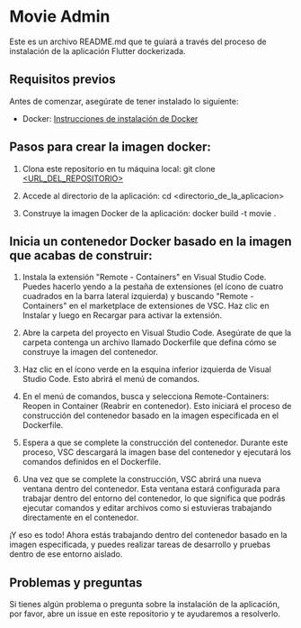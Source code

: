 # Movie Admin

Este es un archivo README.md que te guiará a través del proceso de instalación de la aplicación Flutter dockerizada.

## Requisitos previos

Antes de comenzar, asegúrate de tener instalado lo siguiente:

- Docker: [Instrucciones de instalación de Docker](https://docs.docker.com/get-docker/)

## Pasos para crear la imagen docker:

1. Clona este repositorio en tu máquina local:
git clone [<URL_DEL_REPOSITORIO>](https://github.com/NicolasSebastianEstigarribia/Flutter-MovieAdmin/)

2. Accede al directorio de la aplicación:
cd <directorio_de_la_aplicacion>

3. Construye la imagen Docker de la aplicación:
docker build -t movie .

## Inicia un contenedor Docker basado en la imagen que acabas de construir:

1. Instala la extensión "Remote - Containers" en Visual Studio Code. Puedes hacerlo yendo a la pestaña de extensiones (el ícono de cuatro cuadrados en la barra lateral izquierda) y buscando "Remote - Containers" en el marketplace de extensiones de VSC. Haz clic en Instalar y luego en Recargar para activar la extensión.

2. Abre la carpeta del proyecto en Visual Studio Code. Asegúrate de que la carpeta contenga un archivo llamado Dockerfile que defina cómo se construye la imagen del contenedor.

3. Haz clic en el ícono verde en la esquina inferior izquierda de Visual Studio Code. Esto abrirá el menú de comandos.

4. En el menú de comandos, busca y selecciona Remote-Containers: Reopen in Container (Reabrir en contenedor). Esto iniciará el proceso de construcción del contenedor basado en la imagen especificada en el Dockerfile.

5. Espera a que se complete la construcción del contenedor. Durante este proceso, VSC descargará la imagen base del contenedor y ejecutará los comandos definidos en el Dockerfile.

6. Una vez que se complete la construcción, VSC abrirá una nueva ventana dentro del contenedor. Esta ventana estará configurada para trabajar dentro del entorno del contenedor, lo que significa que podrás ejecutar comandos y editar archivos como si estuvieras trabajando directamente en el contenedor.

¡Y eso es todo! Ahora estás trabajando dentro del contenedor basado en la imagen especificada, y puedes realizar tareas de desarrollo y pruebas dentro de ese entorno aislado.

## Problemas y preguntas

Si tienes algún problema o pregunta sobre la instalación de la aplicación, por favor, abre un issue en este repositorio y te ayudaremos a resolverlo.





